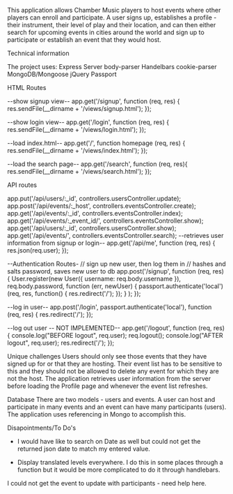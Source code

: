 This application allows Chamber Music players to host events where other players can enroll and participate. A user signs up, establishes a profile - their instrument, their level of play and their location, and can then either search for upcoming events in cities around the world and sign up to participate or establish an event that they would host.

Technical information

The project uses:
Express Server
body-parser
Handelbars
cookie-parser
MongoDB/Mongoose
jQuery
Passport

HTML Routes

--show signup view--
app.get('/signup', function (req, res) {
  res.sendFile(__dirname + '/views/signup.html');
});

--show login view--
app.get('/login', function (req, res) {
  res.sendFile(__dirname + '/views/login.html');
});

--load index.html--
app.get('/', function homepage (req, res) {
  res.sendFile(__dirname + '/views/index.html');
});

--load the search page--
app.get('/search', function (req, res){
  res.sendFile(__dirname + '/views/search.html');
});



API routes

app.put('/api/users/:_id', controllers.usersController.update);
app.post('/api/events/:_host', controllers.eventsController.create);
app.get('/api/events/:_id', controllers.eventsController.index);
app.get('/api/events/:_event_id/', controllers.eventsController.show);
app.get('/api/users/:_id', controllers.usersController.show);
app.get('/api/events/', controllers.eventsController.search);
--retrieves user information from signup or login--
app.get('/api/me', function (req, res) {
  res.json(req.user);
});


--Authentication Routes-
// sign up new user, then log them in
// hashes and salts password, saves new user to db
app.post('/signup', function (req, res) {
  User.register(new User({ username: req.body.username }), req.body.password,
    function (err, newUser) {
      passport.authenticate('local')(req, res, function() {
        res.redirect('/');
      });
    }
  );
});

--log in user--
app.post('/login', passport.authenticate('local'), function (req, res) {
  res.redirect('/');
});

--log out user -- NOT IMPLEMENTED--
app.get('/logout', function (req, res) {
  console.log("BEFORE logout", req.user);
  req.logout();
  console.log("AFTER logout", req.user);
  res.redirect('/');
});


Unique challenges
Users should only see those events that they have signed up for or that they are hosting. Their event list has to be sensitive to this and they should not be allowed to delete any event for which they are not the host. The application retrieves user information from the server before loading the Profile page and whenever the event list refreshes.

Database
There are two models - users and events. A user can host and participate in many events
and an event can have many participants (users). The application uses referencing in Mongo to accomplish this.

Disapointments/To Do's
* I would have like to search on Date as well but could not get the returned json date to match my entered value.

* Display translated levels everywhere. I do this in some places through a function but it would be more complicated to do it through handlebars.

I could not get the event to update with participants - need help here.
